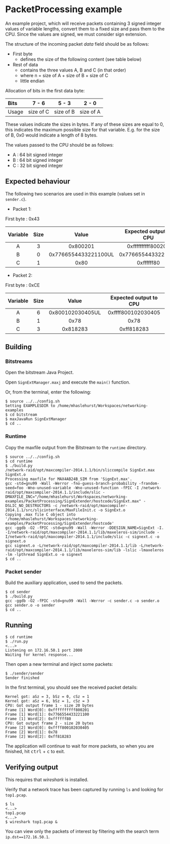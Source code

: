 # PacketProcessing example

An example project, which will receive packets containing 3 signed integer values of variable lengths, convert them to a fixed size and pass them to the CPU. Since the values are signed, we must consider sign extension.

The structure of the incoming packet *data* field should be as follows:

* First byte
    * defines the size of the following content (see table below)
* Rest of data
    * contains the three values A, B and C (in that order)
    * where n = size of A + size of B + size of C
    * little endian

Allocation of bits in the first data byte:

Bits  | 7 - 6 | 5 - 3 | 2 - 0
:---- |:-----:|:-----:|:-----:
Usage | size of C | size of B | size of A

These values indicate the sizes in bytes. If any of these sizes are equal to 0, this indicates the maximum possible size for that variable. E.g. for the size of B, 0x0 would indicate a length of 8 bytes.

The values passed to the CPU should be as follows:

* A : 64 bit signed integer
* B : 64 bit signed integer
* C : 32 bit signed integer

## Expected behaviour

The following two scenarios are used in this example (values set in `sender.c`).

* Packet 1:

First byte : 0x43

Variable | Size | Value | Expected output to CPU
:-------:|:----:|:-----:|:---------------------:
A | 3 | 0x800201 | 0xffffffffff800201
B | 0 | 0x7766554433221100UL | 0x7766554433221100
C | 1 | 0x80 | 0xffffff80

* Packet 2:

First byte : 0xCE

Variable | Size | Value | Expected output to CPU
:-------:|:----:|:-----:|:---------------------:
A | 6 | 0x800102030405UL | 0xffff800102030405
B | 1 | 0x78 | 0x78
C | 3 | 0x818283 | 0xff818283

## Building

### Bitstreams

Open the bitstream Java Project.

Open `SignExtManager.maxj` and execute the `main()` function.

Or, from the terminal, enter the following:

```
$ source ../../config.sh
Setting EXAMPLESDIR to /home/mhaslehurst/Workspaces/networking-examples
$ cd bitstream
$ maxJavaRun SignExtManager
$ cd .. 
```

### Runtime

Copy the maxfile output from the Bitstream to the `runtime` directory.

```
$ source ../../config.sh
$ cd runtime
$ ./build.py
/network-raid/opt/maxcompiler-2014.1.1/bin/sliccompile SignExt.max SignExt.o
Processing maxfile for MAX4AB24B_SIM from 'SignExt.max'.
gcc -std=gnu99 -Wall -Werror -fno-guess-branch-probability -frandom-seed=foo -Wno-unused-variable -Wno-unused-function -fPIC -I /network-raid/opt/maxcompiler-2014.1.1/include/slic -DMAXFILE_INC="/home/mhaslehurst/Workspaces/networking-examples/PacketProcessing/SignExtender/hostcode/SignExt.max" -DSLIC_NO_DESTRUCTORS -c /network-raid/opt/maxcompiler-2014.1.1/src/slicinterface/MaxFileInit.c -o SignExt.o 
Copying .max file C object into '/home/mhaslehurst/Workspaces/networking-examples/PacketProcessing/SignExtender/hostcode'
gcc -ggdb -O2 -fPIC -std=gnu99 -Wall -Werror -DDESIGN_NAME=SignExt -I. -I/network-raid/opt/maxcompiler-2014.1.1/lib/maxeleros-sim/include -I/network-raid/opt/maxcompiler-2014.1.1/include/slic -c signext.c -o signext.o
gcc signext.o -L/network-raid/opt/maxcompiler-2014.1.1/lib -L/network-raid/opt/maxcompiler-2014.1.1/lib/maxeleros-sim/lib -lslic -lmaxeleros -lm -lpthread SignExt.o -o signext
$ cd ..
```

### Packet sender

Build the auxiliary application, used to send the packets.

```
$ cd sender
$ ./build.py
gcc -ggdb -O2 -fPIC -std=gnu99 -Wall -Werror -c sender.c -o sender.o
gcc sender.o -o sender
$ cd ..
```

## Running

```
$ cd runtime
$ ./run.py
<...>
Listening on 172.16.50.1 port 2000
Waiting for kernel response...
```

Then open a new terminal and inject some packets:

```
$ ./sender/sender
Sender finished
```

In the first terminal, you should see the received packet details:

```
Kernel got: aSz = 3, bSz = 0, cSz = 1
Kernel got: aSz = 6, bSz = 1, cSz = 3
CPU: Got output frame 1 - size 20 bytes
Frame [1] Word[0]: 0xffffffffff800201
Frame [1] Word[1]: 0x7766554433221100
Frame [1] Word[2]: 0xffffff80
CPU: Got output frame 2 - size 20 bytes
Frame [2] Word[0]: 0xffff800102030405
Frame [2] Word[1]: 0x78
Frame [2] Word[2]: 0xff818283
```

The application will continue to wait for more packets, so when you are finished, hit <kbd>ctrl</kbd> + <kbd>c</kbd> to exit.

## Verifying output

This requires that *wireshark* is installed.

Verify that a network trace has been captured by running `ls` and looking for `top1.pcap`.

```
$ ls
<...>
top1.pcap
<...>
$ wireshark top1.pcap &
```

You can view only the packets of interest by filtering with the search term `ip.dst==172.16.50.1`.
